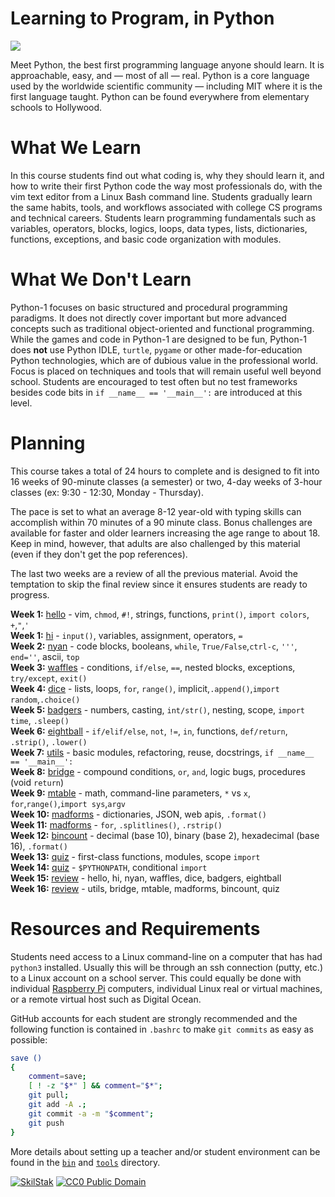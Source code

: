 # Learning to Program, in Python

![](https://www.python.org/static/community_logos/python-logo-generic.svg)

Meet Python, the best first programming language anyone should learn.
It is approachable, easy, and &mdash; most of all &mdash; real. Python is
a core language used by the worldwide scientific community &mdash; including
MIT where it is the first language taught. Python can be found everywhere
from elementary schools to Hollywood.

# What We Learn

In this course students find out what coding is, why they should learn
it, and how to write their first Python code the way most professionals
do, with the vim text editor from a Linux Bash command line. Students
gradually learn the same habits, tools, and workflows associated with
college CS programs and technical careers. Students learn programming
fundamentals such as variables, operators, blocks, logics, loops, data
types, lists, dictionaries, functions, exceptions, and basic code
organization with modules.

# What We Don't Learn

Python-1 focuses on basic structured and procedural programming
paradigms. It does not directly cover important but more advanced concepts
such as traditional object-oriented and functional programming.  While the
games and code in Python-1 are designed to be fun, Python-1 does **not**
use Python IDLE, `turtle`, `pygame` or other made-for-education Python
technologies, which are of dubious value in the professional world. Focus
is placed on techniques and tools that will remain useful well beyond
school. Students are encouraged to test often but no test frameworks
besides code bits in `if __name__ == '__main__':` are introduced at
this level.

# Planning

This course takes a total of 24 hours to complete and is designed
to fit into 16 weeks of 90-minute classes (a semester) or two, 4-day weeks of
3-hour classes (ex: 9:30 - 12:30, Monday - Thursday).

The pace is set to what an average 8-12 year-old with typing skills can
accomplish within 70 minutes of a 90 minute class. Bonus challenges are
available for faster and older learners increasing the age range to about 18.
Keep in mind, however, that adults are also challenged by this material
(even if they don't get the pop references).

The last two weeks are a review of all the previous material. Avoid the
temptation to skip the final review since it ensures students are ready to
progress.

**Week 1:** [hello](/hello) - vim, `chmod`, `#!`, strings, functions, `print()`, `import colors`, `+`,`"`,`'`<br>
**Week 1:** [hi](/hi) - `input()`, variables, assignment, operators, `=`<br>
**Week 2:** [nyan](/nyan) - code blocks, booleans, `while`, `True/False`,`ctrl-c`, `'''`, `end=''`, ascii, `top`<br>
**Week 3:** [waffles](/waffles) - conditions, `if/else`, `==`, nested blocks, exceptions, `try/except`, `exit()`<br>
**Week 4:** [dice](/dice) - lists, loops, `for`, `range()`, implicit,`.append()`,`import random`,`.choice()`<br>
**Week 5:** [badgers](/badgers) - numbers, casting, `int/str()`, nesting, scope, `import time`, `.sleep()`<br>
**Week 6:** [eightball](/eightball) - `if/elif/else`, `not`, `!=`, `in`, functions, `def/return`, `.strip()`, `.lower()`<br>
**Week 7:** [utils](/utils) - basic modules, refactoring, reuse, docstrings, `if
__name__ == '__main__':`<br>
**Week 8:** [bridge](/bridge) - compound conditions, `or`, `and`, logic bugs, procedures (void `return`)<br>
**Week 9:** [mtable](/mtable) - math, command-line parameters, `*` vs `x`, `for`,`range()`,`import
sys`,`argv`<br>
**Week 10:** [madforms](/madforms) - dictionaries, JSON, web apis, `.format()`<br>
**Week 11:** [madforms](/madforms) - `for`, `.splitlines()`, `.rstrip()`<br>
**Week 12:** [bincount](/bincount) - decimal (base 10), binary (base 2), hexadecimal (base 16), `.format()`<br>
**Week 13:** [quiz](/quiz) - first-class functions, modules, scope `import`<br>
**Week 14:** [quiz](/quiz) - `$PYTHONPATH`, conditional `import`<br>
**Week 15:** [review](/review) - hello, hi, nyan, waffles, dice, badgers,
eightball<br>
**Week 16:** [review](/review) - utils, bridge, mtable, madforms, bincount,
quiz<br>

# Resources and Requirements

Students need access to a Linux command-line on a computer that has had
`python3` installed. Usually this will be through an ssh connection
(putty, etc.) to a Linux account on a school server. This could equally
be done with individual [Raspberry Pi][] computers, individual Linux
real or virtual machines, or a remote virtual host such as Digital Ocean.

GitHub accounts for each student are strongly recommended and the
following function is contained in `.bashrc` to make `git commits`
as easy as possible:

```bash
save () 
{ 
    comment=save;
    [ ! -z "$*" ] && comment="$*";
    git pull;
    git add -A .;
    git commit -a -m "$comment";
    git push
}
```

More details about setting up a teacher and/or student environment can be
found in the [`bin`](bin) and [`tools`](tools) directory.

[![][logo]][scb] [![][cc0]][cc0link]

[logo]: http://skilstak.com/images/skilstak-logo-bw-31.svg "SkilStak"
[scb]: README-SKB.md
[cc0]: http://mirrors.creativecommons.org/presskit/buttons/88x31/svg/cc-zero.svg "CC0 Public Domain"
[cc0link]: https://creativecommons.org/publicdomain/zero/1.0/
[Raspberry Pi]: https://www.raspberrypi.org/
